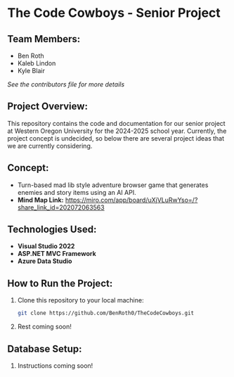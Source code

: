 # The Code Cowboys - Senior Project

## Team Members:
- Ben Roth
- Kaleb Lindon
- Kyle Blair

_See the contributors file for more details_

## Project Overview:
This repository contains the code and documentation for our senior project at Western Oregon University for the 2024-2025 school year. Currently, the project concept is undecided, so below there are several project ideas that we are currently considering.

## Concept: 
- Turn-based mad lib style adventure browser game that generates enemies and story items using an AI API.
- **Mind Map Link:** https://miro.com/app/board/uXjVLuRwYso=/?share_link_id=202072063563

## Technologies Used:
- **Visual Studio 2022**
- **ASP.NET MVC Framework**
- **Azure Data Studio**

## How to Run the Project:
1. Clone this repository to your local machine:
     ```sh
     git clone https://github.com/BenRoth0/TheCodeCowboys.git
     ```
2. Rest coming soon!

## Database Setup:
1. Instructions coming soon!

